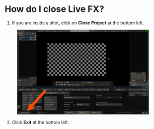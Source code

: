 # How do I close Live FX?

1. If you are inside a shot, click on **Close Project** at the bottom left.

<figure><img src="../../.gitbook/assets/image (23) (1).png" alt=""><figcaption></figcaption></figure>

2. Click **Exit** at the bottom left.

<figure><img src="../../.gitbook/assets/image (93).png" alt=""><figcaption></figcaption></figure>
